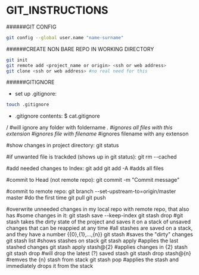 # GIT_INSTRUCTIONS

######GIT CONFIG

```bash
git config --global user.name "name-surname"
```

######CREATE NON BARE REPO IN WORKING DIRECTORY
```bash
git init
git remote add <project_name or origin> <ssh or web address>
git clone <ssh or web address> #no real need for this
```
######GITIGNORE
* set up .gitignore:
```bash
touch .gitignore
```

* .gitignore contents:
$ cat.gitignore

<fodername>/ #will ignore any folder with foldername
*.<extension> #ignores all files with this extension
<filename> #ignores file with filename
<filename>* #ignores filename with any extenson

#show changes in project directory:
git status

#if unwanted file is trackded (shows up in git status):
git rm --cached <file>

#add needed changes to Index:
git add <filename>
git add -A #adds all files

#commit to Head (not remote repo):
git commit -m "Commit message"

#commit to remote repo:
git branch --set-upstream-to=origin/master master #do the first time
git pull
git push

#overwrite unneeded changes in my local repo with remote repo, that also has
#some changes in it:
git stash save --keep-index
git stash drop
#git stash takes the dirty state of the project and saves it on a stack of unsaved changes that can be reappied at any time
#all stashes are saved on a stack, and they have a number {{0},{1},...,{n}}
git stash #saves the "dirty" changes
git stash list #shows stashes on stack
git stash apply #applies the last stashed changes
git stash apply stash@{2} #applies changes in {2} stash
git stash drop #will drop the latest (?) saved stash
git stash drop stash@{n} #remves the {n} stash from stack
git stash pop #applies the stash and immediately drops it from the stack

